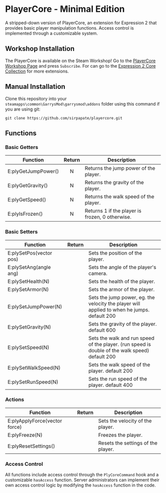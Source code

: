 # PlayerCore - Minimal Edition

A stripped-down version of PlayerCore, an extension for Expression 2 that provides basic player manipulation functions. Access control is implemented through a customizable system.

## Workshop Installation

The PlayerCore is available on the Steam Workshop! Go to the [PlayerCore Workshop Page][PlayerCore Workshop Page] and press `Subscribe`. For can go to the [Expression 2 Core Collection][Expression 2 Core Collection] for more extensions.

## Manual Installation

Clone this repository into your `steamapps\common\GarrysMod\garrysmod\addons` folder using this command if you are using git:

    git clone https://github.com/sirpapate/playercore.git

## Functions

### Basic Getters
| Function                          | Return | Description                                                                                    |
|-----------------------------------|:------:|------------------------------------------------------------------------------------------------|
| E:plyGetJumpPower()               | N      | Returns the jump power of the player.                                                          |
| E:plyGetGravity()                 | N      | Returns the gravity of the player.                                                             |
| E:plyGetSpeed()                   | N      | Returns the walk speed of the player.                                                          |
| E:plyIsFrozen()                   | N      | Returns 1 if the player is frozen, 0 otherwise.                                                |

### Basic Setters
| Function                          | Return | Description                                                                                    |
|-----------------------------------|:------:|------------------------------------------------------------------------------------------------|
| E:plySetPos(vector pos)           |        | Sets the position of the player.                                                               |
| E:plySetAng(angle ang)            |        | Sets the angle of the player's camera.                                                         |
| E:plySetHealth(N)                 |        | Sets the health of the player.                                                                 |
| E:plySetArmor(N)                  |        | Sets the armor of the player.                                                                  |
| E:plySetJumpPower(N)              |        | Sets the jump power, eg. the velocity the player will applied to when he jumps. default 200    |
| E:plySetGravity(N)                |        | Sets the gravity of the player. default 600                                                    |
| E:plySetSpeed(N)                  |        | Sets the walk and run speed of the player. (run speed is double of the walk speed) default 200 |
| E:plySetWalkSpeed(N)              |        | Sets the walk speed of the player. default 200                                                 |
| E:plySetRunSpeed(N)               |        | Sets the run speed of the player. default 400                                                  |

### Actions
| Function                          | Return | Description                                                                                    |
|-----------------------------------|:------:|------------------------------------------------------------------------------------------------|
| E:plyApplyForce(vector force)     |        | Sets the velocity of the player.                                                               |
| E:plyFreeze(N)                    |        | Freezes the player.                                                                            |
| E:plyResetSettings()              |        | Resets the settings of the player.                                                             |

### Access Control

All functions include access control through the `PlyCoreCommand` hook and a customizable `hasAccess` function. Server administrators can implement their own access control logic by modifying the `hasAccess` function in the code.

[PlayerCore Workshop Page]: <https://steamcommunity.com/sharedfiles/filedetails/?id=216044582>
[Expression 2 Core Collection]: <https://steamcommunity.com/workshop/filedetails/?id=726399057>
[GitHub Page]: <https://github.com/sirpapate/playercore>
